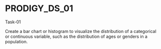 # PRODIGY_DS_01


Task-01

Create a bar chart or histogram to visualize the distribution of a categorical or continuous variable, such as the distribution of ages or genders in a population.



